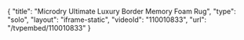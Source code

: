 {
    "title": "Microdry Ultimate Luxury Border Memory Foam Rug",
    "type": "solo",
    "layout": "iframe-static",
    "videoId": "110010833",
    "url": "\/tvpembed\/110010833"
}